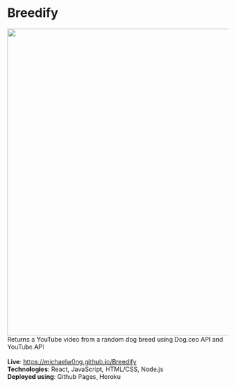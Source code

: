# Breedify
<img width=700px src="https://i.ibb.co/9TXbGXN/Screen-Shot-2022-01-27-at-5-56-01-PM.png"></img> </br>
Returns a YouTube video from a random dog breed using Dog.ceo API and YouTube API </br> </br>
<b>Live</b>: https://michaelw0ng.github.io/Breedify </br>
<b>Technologies</b>: React, JavaScript, HTML/CSS, Node.js </br>
<b>Deployed using</b>: Github Pages, Heroku </br> </br>


